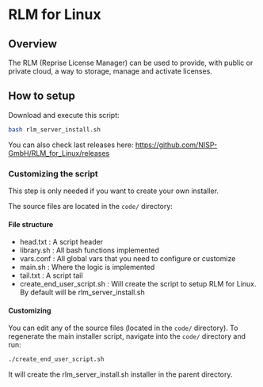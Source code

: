 # RLM for Linux

## Overview

The RLM (Reprise License Manager) can be used to provide, with public or private cloud, a way to storage, manage and activate licenses.

## How to setup

Download and execute this script:

```bash
bash rlm_server_install.sh
```

You can also check last releases here: https://github.com/NISP-GmbH/RLM_for_Linux/releases

### Customizing the script

This step is only needed if you want to create your own installer.

The source files are located in the `code/` directory:
#### File structure

- head.txt : A script header
- library.sh : All bash functions implemented
- vars.conf : All global vars that you need to configure or customize
- main.sh : Where the logic is implemented
- tail.txt : A script tail
- create_end_user_script.sh : Will create the script to setup RLM for Linux. By default will be rlm_server_install.sh

#### Customizing

You can edit any of the source files (located in the `code/` directory). To regenerate the main installer script, navigate into the `code/` directory and run:
```bash
./create_end_user_script.sh
```
It will create the rlm_server_install.sh installer in the parent directory.
